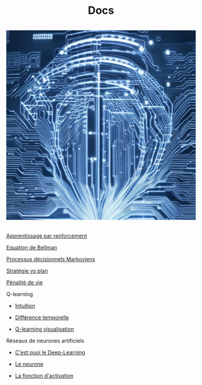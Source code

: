 <h1 align=center>Docs</h1>
<br>
<div align="center">
    <img src="img\ai.jpg" alt="Intelligence artificielle" title="Intelligence artificielle">
</div>
<br>

[Apprentissage par renforcement](reinforcementLearning "Apprentissage par renforcement")

[Equation de Bellman](BellmanEquation "Équation de Bellman")

[Processus décisionnels Markoviens](processusDeDecisionMarkoviens "Processus décisionnels Markoviens")

[Stratégie vs plan](StatégieVSplan "Stratégie vs plan")

[Pénalité de vie](PenaliteDeVie "Pénalité de vie")

Q-learning

- [Intuition](Q-learningIntuition "Q-Learning, Intuition")

- [Différence temporelle](timeDifference "Différence temporelle")

- [Q-learning visualisation](Q-learningVisualisaition "Q-learning visualisation")

Réseaux de neurones artificiels

* [C'est quoi le Deep-Learning](ArtificiallNeuralNetwork/WhatsDeepLearning  "C'est quoi l'apprentissage profond")

* [Le neurone](ArtificiallNeuralNetwork/Neuron "Le neurone")

* [La fonction d'activation](ArtificiallNeuralNetwork/activationFunction "La fonction d'activation")
